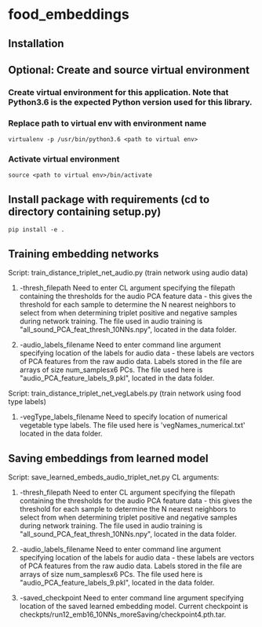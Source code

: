 # food_embeddings

## Installation

## Optional: Create and source virtual environment

### Create virtual environment for this application. Note that Python3.6 is the expected Python version used for this library.
### Replace path to virtual env with environment name
`virtualenv -p /usr/bin/python3.6 <path to virtual env>`

### Activate virtual environment
`source <path to virtual env>/bin/activate`

## Install package with requirements (cd to directory containing setup.py)
`pip install -e .`


## Training embedding networks
Script: train_distance_triplet_net_audio.py (train network using audio data)
1) -thresh_filepath
Need to enter CL argument specifying the filepath containing the thresholds for the audio PCA feature data - this gives the threshold for each sample to determine the N nearest neighbors to select from when determining triplet positive and negative samples during network training. The file used in audio training is "all_sound_PCA_feat_thresh_10NNs.npy", located in the data folder.

2) -audio_labels_filename
Need to enter command line argument specifying location of the labels for audio data - these labels are vectors of PCA features from the raw audio data. Labels stored in the file are arrays of size num_samplesx6 PCs. The file used here is "audio_PCA_feature_labels_9.pkl", located in the data folder.

Script: train_distance_triplet_net_vegLabels.py (train network using food type labels)
1) -vegType_labels_filename
Need to specify location of numerical vegetable type labels. The file used here is 'vegNames_numerical.txt' located in the data folder.


## Saving embeddings from learned model
Script: save_learned_embeds_audio_triplet_net.py
CL arguments:
1) -thresh_filepath
Need to enter CL argument specifying the filepath containing the thresholds for the audio PCA feature data - this gives the threshold for each sample to determine the N nearest neighbors to select from when determining triplet positive and negative samples during network training. The file used in audio training is "all_sound_PCA_feat_thresh_10NNs.npy", located in the data folder.

2) -audio_labels_filename
Need to enter command line argument specifying location of the labels for audio data - these labels are vectors of PCA features from the raw audio data. Labels stored in the file are arrays of size num_samplesx6 PCs. The file used here is "audio_PCA_feature_labels_9.pkl", located in the data folder.

3) -saved_checkpoint 
Need to enter command line argument specifying location of the saved learned embedding model. Current checkpoint is checkpts/run12_emb16_10NNs_moreSaving/checkpoint4.pth.tar.
